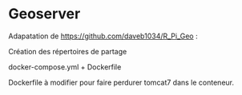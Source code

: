 # Geoserver #

Adapatation de https://github.com/daveb1034/R_Pi_Geo :

Création des répertoires de partage

docker-compose.yml + Dockerfile


Dockerfile à modifier pour faire perdurer tomcat7 dans le conteneur.
